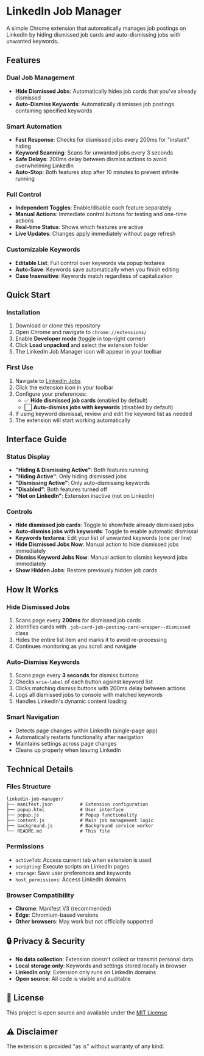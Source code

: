 # LinkedIn Job Manager

A simple Chrome extension that automatically manages job postings on LinkedIn by hiding dismissed job cards and auto-dismissing jobs with unwanted keywords.

## Features

### **Dual Job Management**
- **Hide Dismissed Jobs**: Automatically hides job cards that you've already dismissed
- **Auto-Dismiss Keywords**: Automatically dismisses job postings containing specified keywords

### **Smart Automation** 
- **Fast Response**: Checks for dismissed jobs every 200ms for "instant" hiding
- **Keyword Scanning**: Scans for unwanted jobs every 3 seconds
- **Safe Delays**: 200ms delay between dismiss actions to avoid overwhelming LinkedIn
- **Auto-Stop**: Both features stop after 10 minutes to prevent infinite running

### **Full Control**
- **Independent Toggles**: Enable/disable each feature separately
- **Manual Actions**: Immediate control buttons for testing and one-time actions
- **Real-time Status**: Shows which features are active
- **Live Updates**: Changes apply immediately without page refresh

### **Customizable Keywords**
- **Editable List**: Full control over keywords via popup textarea
- **Auto-Save**: Keywords save automatically when you finish editing
- **Case Insensitive**: Keywords match regardless of capitalization

## Quick Start

### Installation
1. Download or clone this repository
2. Open Chrome and navigate to `chrome://extensions/`
3. Enable **Developer mode** (toggle in top-right corner)
4. Click **Load unpacked** and select the extension folder
5. The LinkedIn Job Manager icon will appear in your toolbar

### First Use
1. Navigate to [LinkedIn Jobs](https://www.linkedin.com/jobs/)
2. Click the extension icon in your toolbar
3. Configure your preferences:
   - ✅ **Hide dismissed job cards** (enabled by default)
   - ⬜ **Auto-dismiss jobs with keywords** (disabled by default)
4. If using keyword dismissal, review and edit the keyword list as needed
5. The extension will start working automatically

## Interface Guide

### Status Display
- **"Hiding & Dismissing Active"**: Both features running
- **"Hiding Active"**: Only hiding dismissed jobs
- **"Dismissing Active"**: Only auto-dismissing keywords
- **"Disabled"**: Both features turned off
- **"Not on LinkedIn"**: Extension inactive (not on LinkedIn)

### Controls
- **Hide dismissed job cards**: Toggle to show/hide already dismissed jobs
- **Auto-dismiss jobs with keywords**: Toggle to enable automatic dismissal
- **Keywords textarea**: Edit your list of unwanted keywords (one per line)
- **Hide Dismissed Jobs Now**: Manual action to hide dismissed jobs immediately
- **Dismiss Keyword Jobs Now**: Manual action to dismiss keyword jobs immediately
- **Show Hidden Jobs**: Restore previously hidden job cards

## How It Works

### Hide Dismissed Jobs
1. Scans page every **200ms** for dismissed job cards
2. Identifies cards with `.job-card-job-posting-card-wrapper--dismissed` class
3. Hides the entire list item and marks it to avoid re-processing
4. Continues monitoring as you scroll and navigate

### Auto-Dismiss Keywords  
1. Scans page every **3 seconds** for dismiss buttons
2. Checks `aria-label` of each button against keyword list
3. Clicks matching dismiss buttons with 200ms delay between actions
4. Logs all dismissed jobs to console with matched keywords
5. Handles LinkedIn's dynamic content loading

### Smart Navigation
- Detects page changes within LinkedIn (single-page app)
- Automatically restarts functionality after navigation
- Maintains settings across page changes
- Cleans up properly when leaving LinkedIn

## Technical Details

### Files Structure
```
linkedin-job-manager/
├── manifest.json          # Extension configuration
├── popup.html             # User interface
├── popup.js               # Popup functionality  
├── content.js             # Main job management logic
├── background.js          # Background service worker
└── README.md              # This file
```

### Permissions
- `activeTab`: Access current tab when extension is used
- `scripting`: Execute scripts on LinkedIn pages
- `storage`: Save user preferences and keywords
- `host_permissions`: Access LinkedIn domains

### Browser Compatibility
- **Chrome**: Manifest V3 (recommended)
- **Edge**: Chromium-based versions
- **Other browsers**: May work but not officially supported

## 🔒 Privacy & Security

- **No data collection**: Extension doesn't collect or transmit personal data
- **Local storage only**: Keywords and settings stored locally in browser
- **LinkedIn only**: Extension only runs on LinkedIn domains
- **Open source**: All code is visible and auditable

## 📄 License

This project is open source and available under the [MIT License](LICENSE).

## ⚠️ Disclaimer

The extension is provided "as is" without warranty of any kind.
